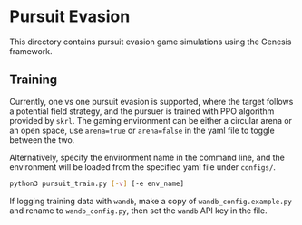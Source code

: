 # Pursuit Evasion

This directory contains pursuit evasion game simulations using the Genesis framework. 

## Training
Currently, one vs one pursuit evasion is supported, where the target follows a potential field strategy, and the pursuer is trained with PPO algorithm provided by `skrl`. The gaming environment can be either a circular arena or an open space, use `arena=true` or `arena=false` in the yaml file to toggle between the two.

Alternatively, specify the environment name in the command line, and the environment will be loaded from the specified yaml file under `configs/`.
```bash
python3 pursuit_train.py [-v] [-e env_name]
```

If logging training data with `wandb`, make a copy of `wandb_config.example.py` and rename to `wandb_config.py`, then set the `wandb` API key in the file.
